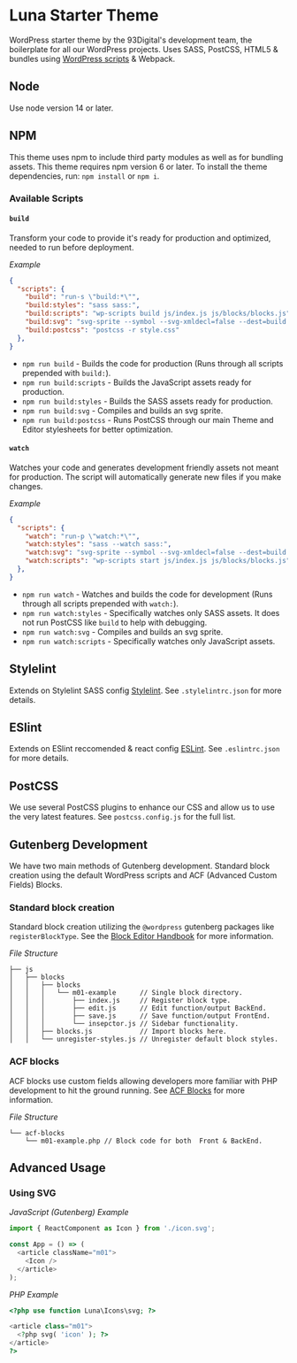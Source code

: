 # Luna Starter Theme

WordPress starter theme by the 93Digital's development team, the boilerplate for all our WordPress projects.
Uses SASS, PostCSS, HTML5 & bundles using [WordPress scripts](https://github.com/WordPress/gutenberg/blob/223b5ea26f79eed0fd8bd278e692ce1f99645bc5/packages/scripts/README.md) & Webpack.

## Node
Use node version 14 or later.

## NPM
This theme uses npm to include third party modules as well as for bundling assets. This theme requires npm version 6 or later. 
To install the theme dependencies, run: `npm install` or `npm i`.

### Available Scripts

#### `build`
Transform your code to provide it's ready for production and optimized, needed to run before deployment.

*Example*
```json
{
  "scripts": {
    "build": "run-s \"build:*\"",
    "build:styles": "sass sass:",
    "build:scripts": "wp-scripts build js/index.js js/blocks/blocks.js",
    "build:svg": "svg-sprite --symbol --svg-xmldecl=false --dest=build images/*.svg",
    "build:postcss": "postcss -r style.css"
  },
}
```

- `npm run build` - Builds the code for production (Runs through all scripts prepended with `build:`).
- `npm run build:scripts` - Builds the JavaScript assets ready for production.
- `npm run build:styles` - Builds the SASS assets ready for production.
- `npm run build:svg` - Compiles and builds an svg sprite.
- `npm run build:postcss` - Runs PostCSS through our main Theme and Editor stylesheets for better optimization. 


#### `watch`
Watches your code and generates development friendly assets not meant for production. The script will automatically generate new files if you make changes.

*Example*
```json
{
  "scripts": {
    "watch": "run-p \"watch:*\"",
    "watch:styles": "sass --watch sass:",
    "watch:svg": "svg-sprite --symbol --svg-xmldecl=false --dest=build images/*.svg",
    "watch:scripts": "wp-scripts start js/index.js js/blocks/blocks.js"
  },
}
```

- `npm run watch` - Watches and builds the code for development (Runs through all scripts prepended with `watch:`).
- `npm run watch:styles` - Specifically watches only SASS assets. It does not run PostCSS like `build` to help with debugging.
- `npm run watch:svg` - Compiles and builds an svg sprite.
- `npm run watch:scripts` - Specifically watches only JavaScript assets.

## Stylelint
Extends on Stylelint SASS config [Stylelint](https://github.com/bjankord/stylelint-config-sass-guidelines). See `.stylelintrc.json` for more details.

## ESlint
Extends on ESlint reccomended & react config [ESLint](https://eslint.org/). See `.eslintrc.json` for more details.

## PostCSS
We use several PostCSS plugins to enhance our CSS and allow us to use the very latest features. See `postcss.config.js` for the full list.

## Gutenberg Development
We have two main methods of Gutenberg development. Standard block creation using the default WordPress scripts and ACF (Advanced Custom Fields) Blocks.

### Standard block creation
Standard block creation utilizing the `@wordpress` gutenberg packages like `registerBlockType`. See the [Block Editor Handbook](https://developer.wordpress.org/block-editor/developers/) for more information.

*File Structure*
```
├── js
│   ├── blocks
│   │   ├── blocks
│   │   │   └── m01-example      // Single block directory.
│   │   │       ├── index.js     // Register block type.
│   │   │       ├── edit.js      // Edit function/output BackEnd.
│   │   │       ├── save.js      // Save function/output FrontEnd.
│   │   │       └── insepctor.js // Sidebar functionality.
│   │   ├── blocks.js            // Import blocks here.
│   │   └── unregister-styles.js // Unregister default block styles.
```

### ACF blocks
ACF blocks use custom fields allowing developers more familiar with PHP development to hit the ground running. See [ACF Blocks](https://www.advancedcustomfields.com/resources/blocks/) for more information.

*File Structure*
```
└── acf-blocks
    └── m01-example.php // Block code for both  Front & BackEnd.
```

## Advanced Usage

### Using SVG

*JavaScript (Gutenberg) Example*

```javascript
import { ReactComponent as Icon } from './icon.svg';

const App = () => (
  <article className="m01">
    <Icon />
  </article>
);
```

*PHP Example*

```php
<?php use function Luna\Icons\svg; ?>

<article class="m01">
  <?php svg( 'icon' ); ?>
</article>
?>
```